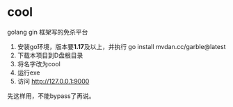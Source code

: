 # cool
golang gin 框架写的免杀平台
1. 安装go环境，版本要**1.17**及以上，并执行 go install mvdan.cc/garble@latest
2. 下载本项目到D盘根目录
3. 将名字改为cool
4. 运行exe
5. 访问 http://127.0.0.1:9000

先这样用，不能bypass了再说。
